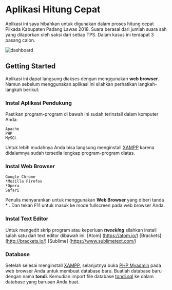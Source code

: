 # Aplikasi Hitung Cepat

Aplikasi ini saya hibahkan untuk digunakan dalam proses hitung cepat Pilkada Kabupaten Padang Lawas 2018. Suara berasal dari jumlah suara sah yang dilaporkan oleh saksi dari setiap TPS. Dalam kasus ini terdapat 3 pasang calon.

![dashboard](https://user-images.githubusercontent.com/9511668/43037757-8e90886e-8d3b-11e8-8dbe-ed9a4f36df04.png)

## Getting Started
Aplikasi ini dapat langsung diakses dengan menggunakan **web browser**.
Namun sebelum menggunakan aplikasi ini silahkan perhatikan langkah-langkah berikut:

### Instal Aplikasi Pendukung
Pastikan program-program di bawah ini sudah terinstall dalam komputer Anda:
``` 
Apache
PHP
MySQL
```
Untuk lebih mudahnya Anda bisa langsung menginstall [XAMPP](https://www.apachefriends.org/download.html) karena didalamnya sudah tersedia lengkap program-program diatas.

### Instal Web Browser
```
Google Chrome 
*Mozilla Firefox
*Opera
Safari
```
Penulis menyarankan untuk menggunakan **Web Browser** yang diberi tanda * . Dan tekan F11 untuk masuk ke mode fullscreen pada web browser Anda.

### Instal Text Editor
Untuk mengedit skrip program atau keperluan ***tweeking*** silahkan install salah satu dari text editor dibawah ini:
[Atom] (https://atom.io/)
[Brackets] (http://brackets.io/)
[Sublime] (https://www.sublimetext.com/)

### Database
Setelah selesai menginstall [XAMPP](https://www.apachefriends.org/download.html), selanjutnya buka [PHP Myadmin](http://localhost/phpmyadmin/) pada web browser Anda untuk membuat database baru. Buatlah database baru dengan nama **tondi**. Kemudian import file database [tondi.sql](https://github.com/Nanra/Aplikasi-Hitung-Cepat/tree/master/database/database%20baru) ke dalam database yang barusan Anda buat.

